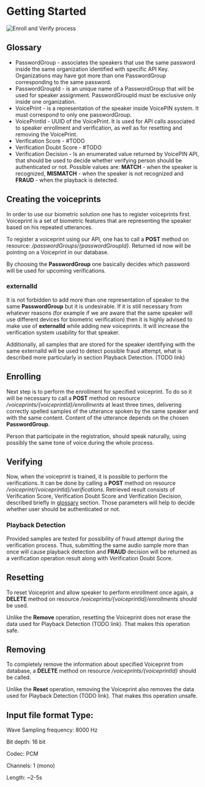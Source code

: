 # Getting Started

![Enroll and Verify process](https://cloud.githubusercontent.com/assets/1618196/8716463/aa4fc09c-2b91-11e5-9d2e-2db257d139de.jpg)

## Glossary

* PasswordGroup - associates the speakers that use the same password inside the same organization identified with specific API Key. Organizations may have got more than one PasswordGroup
corresponding to the same password.
* PasswordGroupId - is an unique name of a PasswordGroup that will be used for speaker assignment. PasswordGroupId must be exclusive only inside one organization.
* VoicePrint - is a representation of the speaker inside VoicePIN system. It must correspond to only one passwordGroup.
* VoicePrintId - UUID of the VoicePrint. It is used for API calls associated to speaker enrollment and verification, as well as for resetting and removing the VoicePrint.
* Verification Score - #TODO
* Verification Doubt Score - #TODO
* Verification Decision - Is an enumerated value returned by VoicePIN API, that should be used to decide whether verifying person should be authenticated or not. Possible values are: **MATCH** - when the speaker is recognized, **MISMATCH** - when the speaker is not recognized and **FRAUD** - when the playback is detected.

## Creating the voiceprints

In order to use our biometric solution one has to register voiceprints first. Voiceprint is a set of biometric features that are representing the speaker based on his repeated utterances.

To register a voiceprint using our API, one has to call a **POST** method on resource: */passwordGroups/{passwordGroupId}*. Returned id now will be pointing on a Voiceprint in our database.

By choosing the **PasswordGroup** one basically decides which password will be used for upcoming verifications.

### externalId

It is not forbidden to add more than one representation of speaker to the same **PasswordGroup** but it is undesirable. If it is still necessary from whatever reasons (for example if we are aware that the same speaker will use different devices for biometric verification) then it is highly advised to make use of **externalId** while adding new voiceprints. It will increase the verification system usability for that speaker.

Additionally, all samples that are stored for the speaker identifying with
the same externalId will be used to detect possible fraud attempt, what is described
more particularly in section Playback Detection. (TODO link)

## Enrolling

Next step is to perform the enrollment for specified voiceprint. To do so it will be necessary to call a **POST** method on resource */voiceprints/{voiceprintId}/enrollments* at least three times, delivering correctly spelled samples of the utterance
spoken by the same speaker and with the same content.
Content of the utterance depends on the chosen **PasswordGroup**.

Person that participate in the registration, should speak naturally, using possibly the same tone of voice during the whole process.

## Verifying

Now, when the voiceprint is trained, it is possible to perform the verifications. It can be done by calling a **POST** method on resource */voiceprint/{voiceprintId}/verifications*. Retrieved result consists of Verification Score, Verification Doubt Score and
Verification Decision, described briefly in [glossary](README.md#glossary) section. Those
parameters will help to decide whether user should be authenticated or not.

### Playback Detection

Provided samples are tested for possibility of fraud attempt during the verification
process. Thus, submitting the same audio sample more than once
will cause playback detection and **FRAUD** decision will be returned
as a verification operation result along with Verification Doubt Score.

## Resetting

To reset Voiceprint and allow speaker to perform enrollment once again, a **DELETE** method on resource */voiceprints/{voiceprintId}/enrollments* should be used.

Unlike the **Remove** operation, resetting the Voiceprint does not erase the
data used for Playback Detection (TODO link). That makes this operation safe.

## Removing

To completely remove the information about specified Voiceprint from database, a **DELETE** method on resource */voiceprints/{voiceprintId}* should be called.

Unlike the **Reset** operation, removing the Voiceprint also removes the
data used for Playback Detection (TODO link). That makes this operation unsafe.

## Input file format Type:

Wave Sampling frequency: 8000 Hz

Bit depth: 16 bit

Codec: PCM

Channels: 1 (mono)

Length: ~2-­5s
